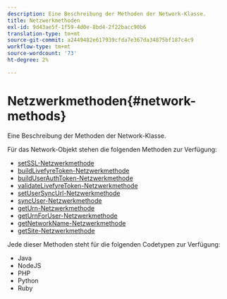```yaml
---
description: Eine Beschreibung der Methoden der Network-Klasse.
title: Netzwerkmethoden
exl-id: 9d43ae5f-1f59-4d0e-8bd4-2f22bacc90b6
translation-type: tm+mt
source-git-commit: a2449482e617939cfda7e367da34875bf187c4c9
workflow-type: tm+mt
source-wordcount: '73'
ht-degree: 2%

---
```


# Netzwerkmethoden{#network-methods}

Eine Beschreibung der Methoden der Network-Klasse.

Für das Network-Objekt stehen die folgenden Methoden zur Verfügung:

* [setSSL-Netzwerkmethode](#r_setssl_method)
* [buildLivefyreToken-Netzwerkmethode](#r_buildlivefyretoken_method)
* [buildUserAuthToken-Netzwerkmethode](#r_builduserauthtoken_method)
* [validateLivefyreToken-Netzwerkmethode](#validatelivefyretoken_method)
* [setUserSyncUrl-Netzwerkmethode](#r_setusersyncurl_method)
* [syncUser-Netzwerkmethode](#r_syncuser_method)
* [getUrn-Netzwerkmethode](#r_geturn_method)
* [getUrnForUser-Netzwerkmethode](#r_geturnforuser_method)
* [getNetworkName-Netzwerkmethode](#r_getnetworkname_method)
* [getSite-Netzwerkmethode](#r_getsite_method)

Jede dieser Methoden steht für die folgenden Codetypen zur Verfügung:

* Java
* NodeJS
* PHP
* Python
* Ruby
